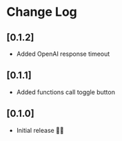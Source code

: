 # Change Log

## [0.1.2]

- Added OpenAI response timeout

## [0.1.1]

- Added functions call toggle button

## [0.1.0]

- Initial release 🎉🥳